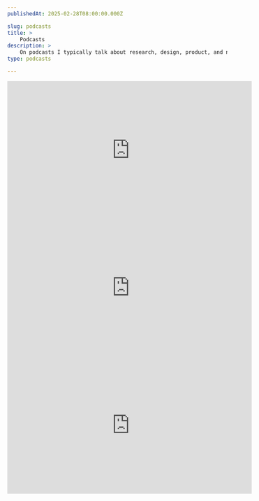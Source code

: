 ```yaml
---
publishedAt: 2025-02-28T08:00:00.000Z

slug: podcasts
title: >
    Podcasts
description: >
    On podcasts I typically talk about research, design, product, and nature. It's all more connected than you might think.
type: podcasts

---
```

<iframe width="560" height="315" src="https://www.youtube.com/embed/04hslgR1SVY?si=AXdA9LlPqJrTMokM" title="YouTube video player" frameborder="0" allow="accelerometer; autoplay; clipboard-write; encrypted-media; gyroscope; picture-in-picture; web-share" referrerpolicy="strict-origin-when-cross-origin" allowfullscreen></iframe>

<iframe width="560" height="315" src="https://www.youtube.com/embed/GQF3L11kqvM?si=Ly7lNEVRm-3FAvgy" title="YouTube video player" frameborder="0" allow="accelerometer; autoplay; clipboard-write; encrypted-media; gyroscope; picture-in-picture; web-share" referrerpolicy="strict-origin-when-cross-origin" allowfullscreen></iframe>

<iframe width="560" height="315" src="https://www.youtube.com/embed/K3tCYdEOkf8?si=jswwRsQ39c8vgfux" title="YouTube video player" frameborder="0" allow="accelerometer; autoplay; clipboard-write; encrypted-media; gyroscope; picture-in-picture; web-share" referrerpolicy="strict-origin-when-cross-origin" allowfullscreen></iframe>